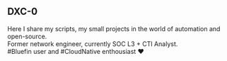 ## DXC-0

Here I share my scripts, my small projects in the world of automation and open-source. \
Former network engineer, currently SOC L3 + CTI Analyst. \
#Bluefin user and #CloudNative enthousiast ❤️
